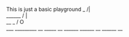 
This is just a basic playground
                                    _
                                   /|\
                          ______  / | \
                          __ _   /  O  \
                        ___  _________ __  _____
                          __    ______   ______
                                  __ ______ __
